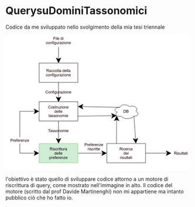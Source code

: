 # QuerysuDominiTassonomici
Codice da me sviluppato nello svolgimento della mia tesi triennale

![scopo](./general_info/scopo.png)

l'obiettivo è stato quello di sviluppare codice attorno a un motore di riscrittura di query, come mostrato nell'immagine in alto.
Il codice del motore (scritto dal prof Davide Martinenghi) non mi appartiene ma intanto pubblico ciò che ho fatto io.

